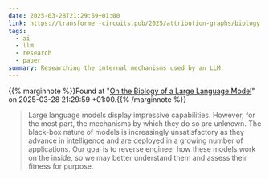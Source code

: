 ```yaml
---
date: 2025-03-28T21:29:59+01:00
link: https://transformer-circuits.pub/2025/attribution-graphs/biology.html
tags:
  - ai
  - llm
  - research
  - paper
summary: Researching the internal mechanisms used by an LLM
---
```

{{% marginnote %}}Found at "[On the Biology of a Large Language Model](https://web.archive.org/web/20250328212959/https://transformer-circuits.pub/2025/attribution-graphs/biology.html)" on 2025-03-28 21:29:59 +01:00.{{% /marginnote %}}

> Large language models display impressive capabilities. However, for the most part, the mechanisms by which they do so are unknown. The black-box nature of models is increasingly unsatisfactory as they advance in intelligence and are deployed in a growing number of applications. Our goal is to reverse engineer how these models work on the inside, so we may better understand them and assess their fitness for purpose.